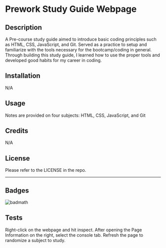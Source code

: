 
# Prework Study Guide Webpage

## Description

A Pre-course study guide aimed to introduce basic coding principles such as HTML, CSS, JavaScript, and Git.
Served as a practice to setup and familiarize with the tools necessary for the bootcamp/coding in general.
Through building this study guide, I learned how to use the proper tools and developed good habits for my career in coding.


## Installation

N/A

## Usage

Notes are provided on four subjects: HTML, CSS, JavaScript, and Git


## Credits

N/A

## License

Please refer to the LICENSE in the repo.

---

## Badges

![badmath](https://img.shields.io/github/languages/top/nielsenjared/badmath)


## Tests

Right-click on the webpage and hit inspect. After opening the Page Information on the right, select the console tab. Refresh the page to randomize a subject to study.